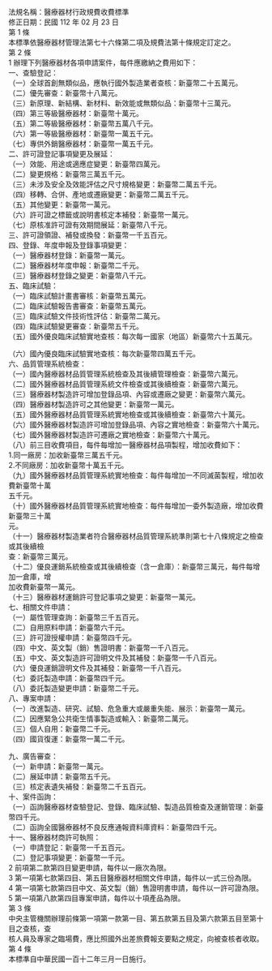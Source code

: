 法規名稱：醫療器材行政規費收費標準  
修正日期：民國 112 年 02 月 23 日  
第 1 條  
本標準依醫療器材管理法第七十六條第二項及規費法第十條規定訂定之。  
第 2 條  
1 辦理下列醫療器材各項申請案件，每件應繳納之費用如下：  
一、查驗登記：  
（一）全球首創無類似品，應執行國外製造業者查核：新臺幣二十五萬元。  
（二）優先審查：新臺幣十八萬元。  
（三）新原理、新結構、新材料、新效能或無類似品：新臺幣十三萬元。  
（四）第三等級醫療器材：新臺幣十萬元。  
（五）第二等級醫療器材：新臺幣五萬八千元。  
（六）第一等級醫療器材：新臺幣一萬五千元。  
（七）專供外銷醫療器材：新臺幣一萬五千元。  
二、許可證登記事項變更及展延：  
（一）效能、用途或適應症變更：新臺幣四萬元。  
（二）變更規格：新臺幣三萬五千元。  
（三）未涉及安全及效能評估之尺寸規格變更：新臺幣二萬五千元。  
（四）移轉、合併、產地或遷廠變更：新臺幣二萬五千元。  
（五）其他變更：新臺幣一萬元。  
（六）許可證之標籤或說明書核定本補發：新臺幣一萬元。  
（七）原核准許可證有效期間展延：新臺幣八千元。  
三、許可證領證、補發或換發：新臺幣一千五百元。  
四、登錄、年度申報及登錄事項變更：  
（一）醫療器材登錄：新臺幣一萬元。  
（二）醫療器材年度申報：新臺幣二千元。  
（三）醫療器材登錄之變更：新臺幣八千元。  
五、臨床試驗：  
（一）臨床試驗計畫書審核：新臺幣五萬元。  
（二）臨床試驗報告書審查：新臺幣五萬元。  
（三）臨床試驗文件技術性評估：新臺幣二萬元。  
（四）臨床試驗變更審查：新臺幣五千元。  
（五）國外優良臨床試驗實地查核：每次每一國家（地區）新臺幣六十五萬元。  


（六）國內優良臨床試驗實地查核：每次新臺幣四萬五千元。  
六、品質管理系統檢查：  
（一）國內醫療器材品質管理系統檢查及其後續管理檢查：新臺幣六萬元。  
（二）國外醫療器材品質管理系統文件檢查或其後續檢查：新臺幣六萬元。  
（三）醫療器材製造許可增加登錄品項、內容或遷廠之變更：新臺幣六萬元。  
（四）醫療器材製造許可之其他變更：新臺幣一萬元。  
（五）國外醫療器材品質管理系統實地檢查或其後續檢查：新臺幣六十萬元。  
（六）國外醫療器材製造許可增加登錄品項、內容之實地檢查：新臺幣六十萬元。  
（七）國外醫療器材製造許可遷廠之實地檢查：新臺幣六十萬元。  
（八）前三目收費項目，每件每增加一醫療器材品項製程，增加收費如下：  
1.同一廠房：加收新臺幣三萬五千元。  
2.不同廠房：加收新臺幣十萬五千元。  
（九）國外醫療器材品質管理系統實地檢查：每件每增加一不同滅菌製程，增加收費新臺幣十萬  
五千元。  
（十）國外醫療器材品質管理系統實地檢查：每件每增加一委外製造廠，增加收費新臺幣三十萬  
元。  
（十一）醫療器材製造業者符合醫療器材品質管理系統準則第七十八條規定之檢查或其後續檢  
查：新臺幣三萬元。  
（十二）優良運銷系統檢查或其後續檢查（含一倉庫）：新臺幣三萬元，每件每增加一倉庫，增  
加收費新臺幣一萬元。  
（十三）醫療器材運銷許可登記事項之變更：新臺幣一萬元。  
七、相關文件申請：  
（一）屬性管理查詢：新臺幣三千五百元。  
（二）自用原料申請：新臺幣六千元。  
（三）許可證授權申請：新臺幣四千元。  
（四）中文、英文製（銷）售證明書：新臺幣一千八百元。  
（五）中文、英文製造許可證明文件及其補發：新臺幣一千八百元。  
（六）優良運銷證明文件及其補發：新臺幣一千八百元。  
（七）委託製造申請：新臺幣四千元。  
（八）委託製造變更申請：新臺幣二千元。  
八、專案申請：  
（一）改進製造、研究、試驗、危急重大或嚴重失能、展示：新臺幣一萬元。  
（二）因應緊急公共衛生情事製造或輸入：新臺幣二萬元。  
（三）個人自用：新臺幣二千元。  
（四）國貨復運：新臺幣一萬二千元。  


九、廣告審查：  
（一）新申請：新臺幣一萬元。  
（二）展延申請：新臺幣五千元。  
（三）核定表遺失補發：新臺幣二千五百元。  
十、案件函詢：  
（一）函詢醫療器材查驗登記、登錄、臨床試驗、製造品質檢查及運銷管理：新臺幣四千元。  
（二）函詢全國醫療器材不良反應通報資料庫資料：新臺幣四千元。  
十一、醫療器材商許可執照：  
（一）申請登記：新臺幣一千五百元。  
（二）登記事項變更：新臺幣一千元。  
2 前項第二款第四目變更申請，每件以一廠次為限。  
3 第一項第七款第四目、第五目醫療器材相關文件申請，每件以一式三份為限。  
4 第一項第七款第四目中文、英文製（銷）售證明書申請，每件以一許可證為限。  
5 第一項第八款第四目專案申請，每件以十項產品為限。  
第 3 條  
中央主管機關辦理前條第一項第一款第一目、第五款第五目及第六款第五目至第十目之查核，查  
核人員及專家之臨場費，應比照國外出差旅費報支要點之規定，向被查核者收取。  
第 4 條  
本標準自中華民國一百十二年三月一日施行。  


